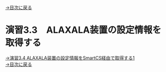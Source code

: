 [→目次に戻る](/README.md)
<br>
# 演習3.3　ALAXALA装置の設定情報を取得する




[→演習3.4 ALAXALA装置の設定情報をSmartCS経由で取得する1](/3.4-setting_of_alaxala_device_via_smartcs.md)  
[→目次に戻る](/README.md)
